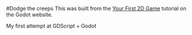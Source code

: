 #Dodge the creeps
This was built from the [Your First 2D Game](https://docs.godotengine.org/en/stable/getting_started/first_2d_game/index.html) tutorial on the Godot website.

My first attempt at GDScript + Godot
